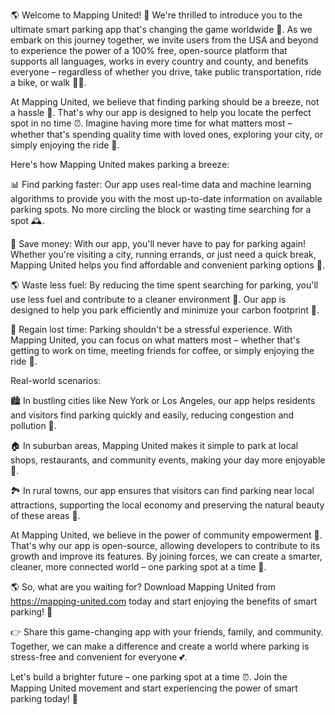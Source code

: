 🌎 Welcome to Mapping United! 🌈 We're thrilled to introduce you to the ultimate smart parking app that's changing the game worldwide 🚀. As we embark on this journey together, we invite users from the USA and beyond to experience the power of a 100% free, open-source platform that supports all languages, works in every country and county, and benefits everyone – regardless of whether you drive, take public transportation, ride a bike, or walk 🚶‍♀️.

At Mapping United, we believe that finding parking should be a breeze, not a hassle 💨. That's why our app is designed to help you locate the perfect spot in no time ⏰. Imagine having more time for what matters most – whether that's spending quality time with loved ones, exploring your city, or simply enjoying the ride 🚗.

Here's how Mapping United makes parking a breeze:

📊 Find parking faster: Our app uses real-time data and machine learning algorithms to provide you with the most up-to-date information on available parking spots. No more circling the block or wasting time searching for a spot 🕰️.

💸 Save money: With our app, you'll never have to pay for parking again! Whether you're visiting a city, running errands, or just need a quick break, Mapping United helps you find affordable and convenient parking options 💸.

🌎 Waste less fuel: By reducing the time spent searching for parking, you'll use less fuel and contribute to a cleaner environment 🌟. Our app is designed to help you park efficiently and minimize your carbon footprint 🔋.

💪 Regain lost time: Parking shouldn't be a stressful experience. With Mapping United, you can focus on what matters most – whether that's getting to work on time, meeting friends for coffee, or simply enjoying the ride 🚗.

Real-world scenarios:

🏙️ In bustling cities like New York or Los Angeles, our app helps residents and visitors find parking quickly and easily, reducing congestion and pollution 🌆.

🏠 In suburban areas, Mapping United makes it simple to park at local shops, restaurants, and community events, making your day more enjoyable 👥.

🏞️ In rural towns, our app ensures that visitors can find parking near local attractions, supporting the local economy and preserving the natural beauty of these areas 🌳.

At Mapping United, we believe in the power of community empowerment 💪. That's why our app is open-source, allowing developers to contribute to its growth and improve its features. By joining forces, we can create a smarter, cleaner, more connected world – one parking spot at a time 🌈.

🌎 So, what are you waiting for? Download Mapping United from https://mapping-united.com today and start enjoying the benefits of smart parking! 📲

👉 Share this game-changing app with your friends, family, and community. Together, we can make a difference and create a world where parking is stress-free and convenient for everyone 💕.

Let's build a brighter future – one parking spot at a time ⏰. Join the Mapping United movement and start experiencing the power of smart parking today! 🚀